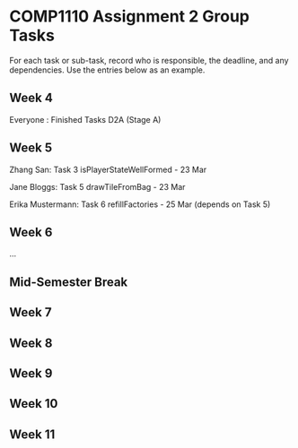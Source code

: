 # COMP1110 Assignment 2 Group Tasks

For each task or sub-task, record who is responsible, the deadline, and any dependencies.
Use the entries below as an example.

## Week 4

Everyone : 
Finished Tasks D2A (Stage A)

## Week 5

Zhang San: Task 3 isPlayerStateWellFormed - 23 Mar

Jane Bloggs: Task 5 drawTileFromBag - 23 Mar

Erika Mustermann: Task 6 refillFactories - 25 Mar (depends on Task 5)

## Week 6

...

## Mid-Semester Break

## Week 7

## Week 8

## Week 9

## Week 10

## Week 11
